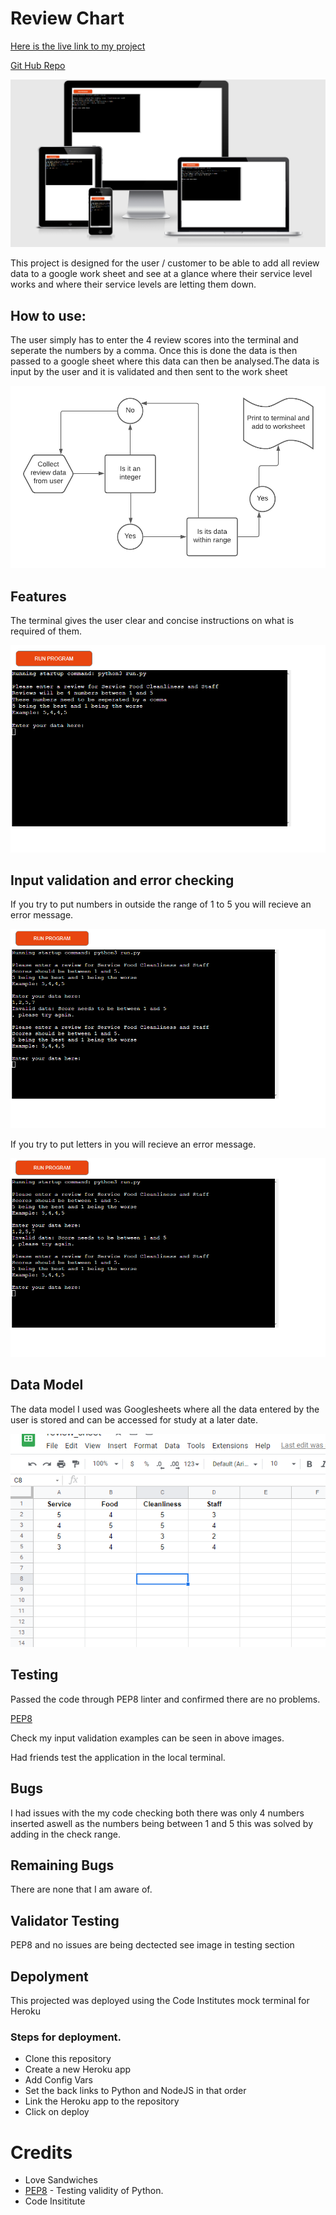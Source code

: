 # Review Chart

[Here is the live link to my project](https://review-projectaw.herokuapp.com/)

[Git Hub Repo](https://github.com/alanwhelan1978/ReviewProject)

![View](readmefiles/project-view.png)

This project is designed for the user / customer to be able to add all review data to a google work sheet and see at a glance where their service level works and where their service levels are letting them down. 

## How to use:

The user simply has to enter the 4 review scores into the terminal and seperate the numbers by a comma. Once this is done the data is then passed to a google sheet where this data can then be analysed.The data is input by the user and it is validated and then sent to the work sheet

![Useage](readmefiles/Review-Project.png)

## Features

The terminal gives the user clear and concise instructions on what is required of them.


![Terminal view](readmefiles/testing-3.png)

## Input validation and error checking

If you try to put numbers in outside the range of 1 to 5 you will recieve an error message.


![Error Message 1](readmefiles/testing-2.png)

If you try to put letters in you will recieve an error message.


![Error Message 2](readmefiles/testing-2.png)

## Data Model

The data model I used was Googlesheets where all the data entered by the user is stored and can be accessed for study at a later date.


![Data Model](readmefiles/testing-4.png)

## Testing

Passed the code through PEP8 linter and confirmed there are no problems. 

[PEP8](readmefiles/testing-1.png)

Check my input validation examples can be seen in above images.

Had friends test the application in the local terminal.

## Bugs

I had issues with the my code checking both there was only 4 numbers inserted aswell as the numbers being between 1 and 5 this was solved by adding in the check range.

## Remaining Bugs

There are none that I am aware of.

## Validator Testing

PEP8 and no issues are being dectected see image in testing section

## Depolyment

This projected was deployed using the Code Institutes mock terminal for Heroku

### Steps for deployment.

- Clone this repository
- Create a new Heroku app
- Add Config Vars
- Set the back links to Python and NodeJS in that order
- Link the Heroku app to the repository
- Click on deploy

# Credits

- Love Sandwiches
- [PEP8](http://pep8online.com/) - Testing validity of Python.
- Code Insititute

